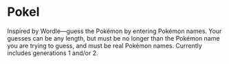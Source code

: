 # Pokel

Inspired by Wordle—guess the Pokémon by entering Pokémon names. Your guesses can be any length, but must be no longer than the Pokémon name you are trying to guess, and must be real Pokémon names. Currently includes generations 1 and/or 2.
